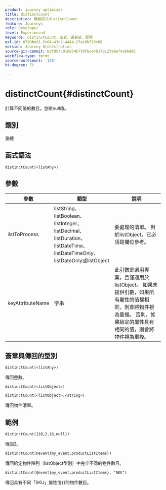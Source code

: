 ```yaml
---
product: journey optimizer
title: distinctCount
description: 瞭解函式distinctCount
feature: Journeys
role: Developer
level: Experienced
keywords: distinctCount，函式，運算式，歷程
exl-id: 8796ba91-5c64-43c2-a444-27ac8b719c86
version: Journey Orchestration
source-git-commit: bdf857c010854b7f0f6ce4817012398e74a068d5
workflow-type: tm+mt
source-wordcount: '138'
ht-degree: 7%

---
```


# distinctCount{#distinctCount}

計算不同值的數目，忽略null值。

## 類別

彙總

## 函式語法

`distinctCount(<listAny>)`

## 參數

| 參數 | 類型 | 說明 |
|-----------|------------------|------------------|
| listToProcess | listString、listBoolean、listInteger、listDecimal、listDuration、listDateTime、listDateTimeOnly、listDateOnly或listObject | 要處理的清單。 對於listObject，它必須是欄位參考。 |
| keyAttributeName | 字串 | 此引數是選用專案，且僅適用於listObject。 如果未提供引數，如果所有屬性的值都相同，則會將物件視為重複。 否則，如果給定的屬性具有相同的值，則會將物件視為重複。 |

## 簽章與傳回的型別

`distinctCount(<listAny>)`

傳回整數。

`distinctCount(<listObject>)`

`distinctCount(<listObject>,<string>)`

傳回物件清單。


## 範例

`distinctCount([10,2,10,null])`

傳回2。

`distinctCount(@event{my_event.productListItems})`

傳回給定物件陣列（listObject型別）中完全不同的物件數目。

`distinctCount(@event{my_event.productListItems}, "SKU")`

傳回具有不同「SKU」屬性值{}的物件數目。
